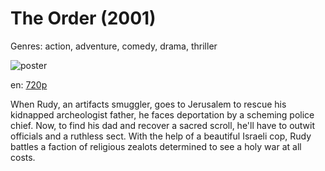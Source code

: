 # The Order (2001)

Genres: action, adventure, comedy, drama, thriller

![poster](http://image.tmdb.org/t/p/w500/5bzyezcuEgCqsS14eE8Fvx1WzRC.jpg)

en:
  [720p](magnet:?xt=urn:btih:b47c7cca5ebb1137bc0fdde289320dde364df7ff&dn=The+Order+%282001%29+720p+BrRip+x264+-+YIFY&tr=udp%3A%2F%2Ftracker.openbittorrent.com%3A80%2Fannounce&tr=udp%3A%2F%2Fglotorrents.pw%3A6969%2Fannounce&tr=udp%3A%2F%2Ftracker.openbittorrent.com%3A80%2Fannounce&tr=udp%3A%2F%2Ftracker.opentrackr.org%3A1337%2Fannounce&tr=udp%3A%2F%2Fzer0day.to%3A1337%2Fannounce&tr=udp%3A%2F%2Ftracker.coppersurfer.tk%3A6969%2Fannounce)
  


When Rudy, an artifacts smuggler, goes to Jerusalem to rescue his kidnapped archeologist father, he faces deportation by a scheming police chief. Now, to find his dad and recover a sacred scroll, he'll have to outwit officials and a ruthless sect. With the help of a beautiful Israeli cop, Rudy battles a faction of religious zealots determined to see a holy war at all costs.